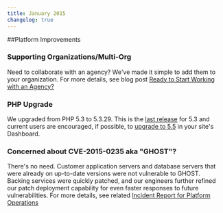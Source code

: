 ```yaml
---
title: January 2015
changelog: true
---
```


##Platform Improvements

### Supporting Organizations/Multi-Org
Need to collaborate with an agency? We've made it simple to add them to your organization. For more details, see blog post [Ready to Start Working with an Agency?](https://www.getpantheon.com/blog/ready-start-working-agency-thats-now-incredibly-simple)

### PHP Upgrade
We upgraded from PHP 5.3 to 5.3.29. This is the [last release](https://secure.php.net/archive/2014.php#id2014-08-14-1) for 5.3 and current users are encouraged, if possible, to [upgrade to 5.5](/docs/php-versions/) in your site's Dashboard.

### Concerned about CVE-2015-0235 aka "GHOST"?
There's no need. Customer application servers and database servers that were already on up-to-date versions were not vulnerable to GHOST.  Backing services were quickly patched, and our engineers further refined our patch deployment capability for even faster responses to future vulnerabilities. For more details, see related [Incident Report for Platform Operations](https://status.pantheon.io/incidents/z4l03w9rf3z7)
